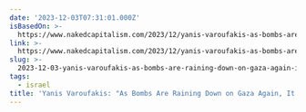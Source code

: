 ```yaml
---
date: '2023-12-03T07:31:01.000Z'
isBasedOn: >-
  https://www.nakedcapitalism.com/2023/12/yanis-varoufakis-as-bombs-are-raining-down-on-gaza-again-it-is-no-longer-about-hamas-or-netanyahu-it-is-about-our-humanity-being-tested.html
link: >-
  https://www.nakedcapitalism.com/2023/12/yanis-varoufakis-as-bombs-are-raining-down-on-gaza-again-it-is-no-longer-about-hamas-or-netanyahu-it-is-about-our-humanity-being-tested.html
slug: >-
  2023-12-03-yanis-varoufakis-as-bombs-are-raining-down-on-gaza-again-it-is-no-longer
tags:
  - israel
title: 'Yanis Varoufakis: "As Bombs Are Raining Down on Gaza Again, It Is No Longer'
---
```


